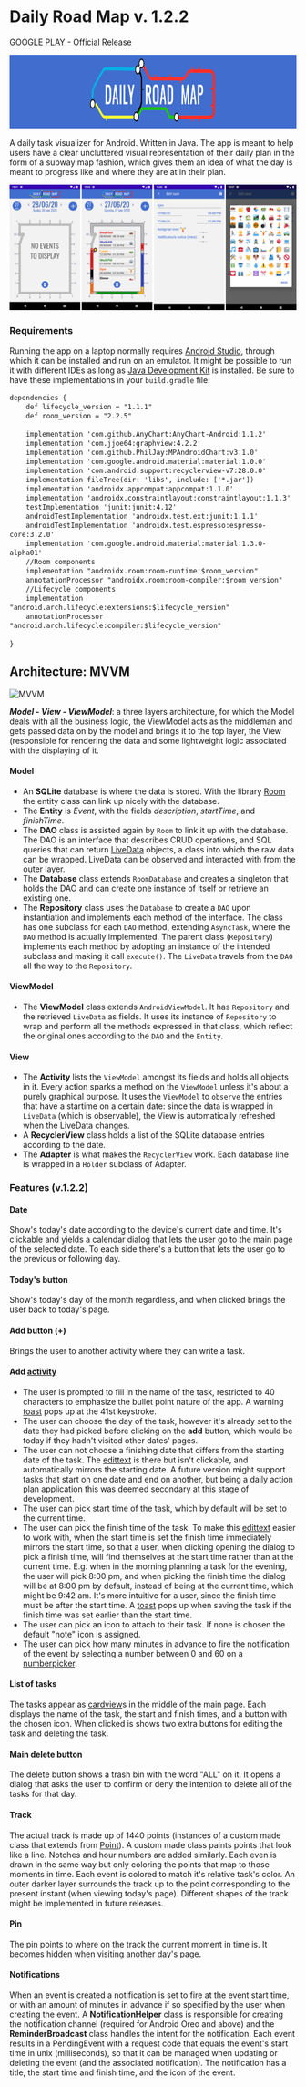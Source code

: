 # Daily Road Map v. 1.2.2
[GOOGLE PLAY - Official Release](https://play.google.com/store/apps/details?id=eu.marcellofabbri.dailyroadmap)
<p align="center">
  <img width="900" height="129" src="https://github.com/Marcellofabbri/dailyroadmap/blob/master/app/src/main/res/drawable-v24/toolbar_logo_6.png">
</p>

A daily task visualizer for Android. Written in Java.
The app is meant to help users have a clear uncluttered visual representation of their daily plan in the form of a subway map fashion, which gives them an idea of what the day is meant to progress like and where they are at in their plan.


![screenshots](https://github.com/Marcellofabbri/dailyroadmap/blob/master/app/src/main/res/screenshots/four_screenshots.png)

### Requirements
Running the app on a laptop normally requires [Android Studio](https://developer.android.com/studio), through which it can be installed and run on an emulator. It might be possible to run it with different IDEs as long as [Java Development Kit](https://www.oracle.com/java/technologies/javase-downloads.html) is installed.
Be sure to have these implementations in your ```build.gradle``` file:
```
dependencies {
    def lifecycle_version = "1.1.1"
    def room_version = "2.2.5"

    implementation 'com.github.AnyChart:AnyChart-Android:1.1.2'
    implementation 'com.jjoe64:graphview:4.2.2'
    implementation 'com.github.PhilJay:MPAndroidChart:v3.1.0'
    implementation 'com.google.android.material:material:1.0.0'
    implementation 'com.android.support:recyclerview-v7:28.0.0'
    implementation fileTree(dir: 'libs', include: ['*.jar'])
    implementation 'androidx.appcompat:appcompat:1.1.0'
    implementation 'androidx.constraintlayout:constraintlayout:1.1.3'
    testImplementation 'junit:junit:4.12'
    androidTestImplementation 'androidx.test.ext:junit:1.1.1'
    androidTestImplementation 'androidx.test.espresso:espresso-core:3.2.0'
    implementation 'com.google.android.material:material:1.3.0-alpha01'
    //Room components
    implementation "androidx.room:room-runtime:$room_version"
    annotationProcessor "androidx.room:room-compiler:$room_version"
    //Lifecycle components
    implementation "android.arch.lifecycle:extensions:$lifecycle_version"
    annotationProcessor "android.arch.lifecycle:compiler:$lifecycle_version"

}
```

## Architecture: MVVM
![MVVM](https://developer.android.com/topic/libraries/architecture/images/final-architecture.png)

***Model - View - ViewModel***: a three layers architecture, for which the Model deals with all the business logic, the ViewModel acts as the middleman and gets passed data on by the model and brings it to the top layer, the View (responsible for rendering the data and some lightweight logic associated with the displaying of it.

#### Model
- An **SQLite** database is where the data is stored. With the library [Room](https://developer.android.com/topic/libraries/architecture/room?gclid=CjwKCAjw_qb3BRAVEiwAvwq6VopJnuUQOQsDU4eT8mHioF8-izRbMVO6vVOBxM02_pTzZDK086uzihoCbQMQAvD_BwE&gclsrc=aw.ds) the entity class can link up nicely with the database.
- The **Entity** is _Event_, with the fields _description_, _startTime_, and _finishTime_.
- The **DAO** class is assisted again by ```Room``` to link it up with the database. The DAO is an interface that describes CRUD operations, and SQL queries that can return [LiveData](https://developer.android.com/topic/libraries/architecture/livedata) objects, a class into which the raw data can be wrapped. LiveData can be observed and interacted with from the outer layer.
- The **Database** class extends ```RoomDatabase``` and creates a singleton that holds the DAO and can create one instance of itself or retrieve an existing one.
- The **Repository** class uses the ```Database``` to create a ```DAO``` upon instantiation and implements each method of the interface. The class has one subclass for each ```DAO``` method, extending ```AsyncTask```, where the ```DAO``` method is actually implemented. The parent class (```Repository```) implements each method by adopting an instance of the intended subclass and making it call ```execute()```. The ```LiveData``` travels from the ```DAO``` all the way to the ```Repository```.

#### ViewModel
- The **ViewModel** class extends ```AndroidViewModel```. It has ```Repository``` and the retrieved ```LiveData``` as fields. It uses its instance of ```Repository``` to wrap and perform all the methods expressed in that class, which reflect the original ones according to the ```DAO``` and the ```Entity```.

#### View
- The **Activity** lists the ```ViewModel``` amongst its fields and holds all objects in it. Every action sparks a method on the ```ViewModel``` unless it's about a purely graphical purpose. It uses the ```ViewModel``` to ```observe``` the entries that have a startime on a certain date: since the data is wrapped in ```LiveData``` (which is observable), the View is automatically refreshed when the LiveData changes.
- A **RecyclerView** class holds a list of the SQLite database entries according to the date.
- The **Adapter** is what makes the ```RecyclerView``` work. Each database line is wrapped in a ```Holder``` subclass of Adapter.

### Features (v.1.2.2)
#### Date
Show's today's date according to the device's current date and time. It's clickable and yields a calendar dialog that lets the user go to the main page of the selected date. To each side there's a button that lets the user go to the previous or following day.
#### Today's button
Show's today's day of the month regardless, and when clicked brings the user back to today's page.
#### Add button (+)
Brings the user to another activity where they can write a task.
#### Add [activity](https://developer.android.com/reference/android/app/Activity)
- The user is prompted to fill in the name of the task, restricted to 40 characters to emphasize the bullet point nature of the app. A warning [toast](https://developer.android.com/reference/android/widget/Toast) pops up at the 41st keystroke.
- The user can choose the day of the task, however it's already set to the date they had picked before clicking on the __add__ button, which would be today if they hadn't visited other dates' pages.
- The user can not choose a finishing date that differs from the starting date of the task. The [edittext](https://developer.android.com/reference/android/widget/EditText) is there but isn't clickable, and automatically mirrors the starting date. A future version might support tasks that start on one date and end on another, but being a daily action plan application this was deemed secondary at this stage of development.
- The user can pick start time of the task, which by default will be set to the current time.
- The user can pick the finish time of the task. To make this [edittext](https://developer.android.com/reference/android/widget/EditText) easier to work with, when the start time is set the finish time immediately mirrors the start time, so that a user, when clicking opening the dialog to pick a finish time, will find themselves at the start time rather than at the current time. E.g. when in the morning planning a task for the evening, the user will pick 8:00 pm, and when picking the finish time the dialog will be at 8:00 pm by default, instead of being at the current time, which might be 9:42 am. It's more intuitive for a user, since the finish time must be after the start time. A [toast](https://developer.android.com/reference/android/widget/Toast) pops up when saving the task if the finish time was set earlier than the start time.
- The user can pick an icon to attach to their task. If none is chosen the default "note" icon is assigned.
- The user can pick how many minutes in advance to fire the notification of the event by selecting a number between 0 and 60 on a [numberpicker](https://developer.android.com/reference/android/widget/NumberPicker).
#### List of tasks
The tasks appear as [cardview](https://developer.android.com/jetpack/androidx/releases/cardview)s in the middle of the main page. Each displays the name of the task, the start and finish times, and a button with the chosen icon. When clicked is shows two extra buttons for editing the task and deleting the task.
#### Main delete button
The delete button shows a trash bin with the word "ALL" on it. It opens a dialog that asks the user to confirm or deny the intention to delete all of the tasks for that day.
#### Track
The actual track is made up of 1440 points (instances of a custom made class that extends from [Point](https://developer.android.com/reference/android/graphics/Point)). A custom made class paints points that look like a line. Notches and hour numbers are added similarly. Each even is drawn in the same way but only coloring the points that map to those moments in time. Each event is colored to match it's relative task's color. An outer darker layer surrounds the track up to the point corresponding to the present instant (when viewing today's page). Different shapes of the track might be implemented in future releases.
#### Pin
The pin points to where on the track the current moment in time is. It becomes hidden when visiting another day's page.
#### Notifications
When an event is created a notification is set to fire at the event start time, or with an amount of minutes in advance if so specified by the user when creating the event. A **NotificationHelper** class is responsible for creating the notification channel (required for Android Oreo and above) and the **ReminderBroadcast** class handles the intent for the notification. Each event results in a PendingEvent with a request code that equals the event's start time in unix (milliseconds), so that it can be managed when updating or deleting the event (and the associated notification). The notification has a title, the start time and finish time, and the icon of the event.
